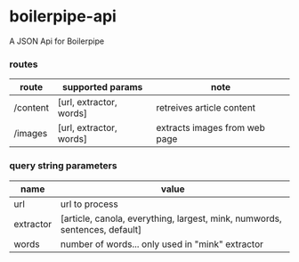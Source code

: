 # boilerpipe-api
A JSON Api for Boilerpipe

### routes

|route|supported params|note|
|---|---|---|
|/content|[url, extractor, words]|retreives article content|
|/images|[url, extractor, words]|extracts images from web page|

### query string parameters

|name|value|
|---|---|
|url|url to process|
|extractor|[article, canola, everything, largest, mink, numwords, sentences,  default]|
|words|number of words... only used in "mink" extractor|

